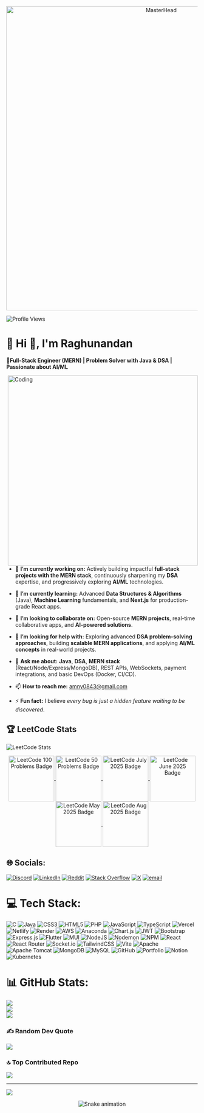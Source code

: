 <p align="center">
  <a href="https://github.com/Raghunandan0">
    <img src="https://user-images.githubusercontent.com/74038190/225813708-98b745f2-7d22-48cf-9150-083f1b00d6c9.gif" 
         alt="MasterHead" 
         width="800"/>
  </a>
</p> 
<!--[![MasterHead](https://firebasestorage.googleapis.com/v0/b/flexi-coding.appspot.com/o/dempgi7-520f8d5f-63d4-4453-8822-dbc149ae27f8.gif?alt=media&token=91c0c7b2-93c3-4029-b011-1a8703c5730d)](https://rishavchanda.io) -->


![Profile Views](https://komarev.com/ghpvc/?username=raghunandan0&label=Profile%20Views&color=0e75b6&style=flat)

# 💫 Hi 👋, I'm Raghunandan

**🚀Full-Stack Engineer (MERN) | Problem Solver with Java & DSA | Passionate about AI/ML**

<img align="right" alt="Coding" width="500" src="https://user-images.githubusercontent.com/63050133/156676671-d5b2e362-97d4-4404-9447-dd71ddfea82f.gif">


<!--📩 **Let’s connect!** Reach me at **amny0843@gmail.com**
 for collaborations, projects, or exciting opportunities. -->
 


- 🔭 **I’m currently working on:** Actively building impactful **full-stack projects with the MERN stack**, continuously sharpening my **DSA** expertise, and progressively exploring **AI/ML** technologies.

- 🌱 **I’m currently learning:** Advanced **Data Structures & Algorithms** (Java), **Machine Learning** fundamentals, and **Next.js** for production-grade React apps.

- 👯 **I’m looking to collaborate on:** Open-source **MERN projects**, real-time collaborative apps, and **AI-powered solutions**.  
- 🤔 **I’m looking for help with:** Exploring advanced **DSA problem-solving approaches**, building **scalable MERN applications**, and applying **AI/ML concepts** in real-world projects.
   
- 💬 **Ask me about:** **Java**, **DSA**, **MERN stack** (React/Node/Express/MongoDB), REST APIs, WebSockets, payment integrations, and basic DevOps (Docker, CI/CD).
  
- 📫 **How to reach me:** amny0843@gmail.com

- ⚡ **Fun fact:** I believe *every bug is just a hidden feature waiting to be discovered*.


## 🏆 LeetCode Stats
![LeetCode Stats](https://leetcard.jacoblin.cool/raghunandan01?theme=dark&extension=contest)
<div align="center"> 
<!--   <h2 align="center"> 🏆Leetcode Info</h2>   -->
  <p align="center">
    <a href="https://leetcode.com/u/Raghunandan01/" target="_blank">
      <img align="center" src="https://assets.leetcode.com/static_assets/others/25100.gif" alt="LeetCode 100 Problems Badge" height="120" width="120" />
    </a> 
    <a href="https://leetcode.com/u/Raghunandan01/" target="_blank">
      <img align="center" src="https://assets.leetcode.com/static_assets/others/2550.gif" alt="LeetCode 50 Problems Badge" height="120" width="120" />
    </a> 
    <a href="https://leetcode.com/u/Raghunandan01/" target="_blank">
      <img align="center" src="https://assets.leetcode.com/static_assets/marketing/202507.gif" alt="LeetCode July 2025 Badge" height="120" width="120" />
    </a> 
    <a href="https://leetcode.com/u/Raghunandan01/" target="_blank">
      <img align="center" src="https://assets.leetcode.com/static_assets/marketing/202506.gif" alt="LeetCode June 2025 Badge" height="120" width="120" />
    </a>
    <a href="https://leetcode.com/u/Raghunandan01/" target="_blank">
      <img align="center" src="https://assets.leetcode.com/static_assets/marketing/202505.gif" alt="LeetCode May 2025 Badge" height="120" width="120" /> 
    </a> 
   <a href="https://leetcode.com/u/Raghunandan01/" target="_blank">
      <img align="center" src="https://assets.leetcode.com/static_assets/marketing/202508.gif" alt="LeetCode Aug 2025 Badge" height="120" width="120" />
    </a>
  </p>
</div>



<!-- ## 🏆 LeetCode Info -->
<!--
<div align="center"> 
<!--   <h2 align="center"> 🏆Leetcode Info</h2>   -->
 <!-- <p align="center">
    <a href="https://leetcode.com/u/Raghunandan01/" target="_blank">
      <img align="center" src="https://assets.leetcode.com/static_assets/others/25100.gif" alt="LeetCode 100 Problems Badge" height="120" width="120" />
    </a> 
    <a href="https://leetcode.com/u/Raghunandan01/" target="_blank">
      <img align="center" src="https://assets.leetcode.com/static_assets/others/2550.gif" alt="LeetCode 50 Problems Badge" height="120" width="120" />
    </a> 
    <a href="https://leetcode.com/u/Raghunandan01/" target="_blank">
      <img align="center" src="https://assets.leetcode.com/static_assets/marketing/202507.gif" alt="LeetCode July 2025 Badge" height="120" width="120" />
    </a> 
    <a href="https://leetcode.com/u/Raghunandan01/" target="_blank">
      <img align="center" src="https://assets.leetcode.com/static_assets/marketing/202506.gif" alt="LeetCode June 2025 Badge" height="120" width="120" />
    </a>
    <a href="https://leetcode.com/u/Raghunandan01/" target="_blank">
      <img align="center" src="https://assets.leetcode.com/static_assets/marketing/202505.gif" alt="LeetCode May 2025 Badge" height="120" width="120" /> 
    </a> 
   <a href="https://leetcode.com/u/Raghunandan01/" target="_blank">
      <img align="center" src="https://assets.leetcode.com/static_assets/marketing/202508.gif" alt="LeetCode Aug 2025 Badge" height="120" width="120" />
    </a>
  </p>
</div> -->



## 🌐 Socials:
[![Discord](https://img.shields.io/badge/Discord-%237289DA.svg?logo=discord&logoColor=white)](https://discord.gg/bWtFAvyb3W)
 [![LinkedIn](https://img.shields.io/badge/LinkedIn-%230077B5.svg?logo=linkedin&logoColor=white)](https://linkedin.com/in/raghunandan0) [![Reddit](https://img.shields.io/badge/Reddit-%23FF4500.svg?logo=Reddit&logoColor=white)](https://reddit.com/user/u/theamny012) [![Stack Overflow](https://img.shields.io/badge/-Stackoverflow-FE7A16?logo=stack-overflow&logoColor=white)](https://stackoverflow.com/users/31354535) [![X](https://img.shields.io/badge/X-black.svg?logo=X&logoColor=white)](https://x.com/@callmeamn) [![email](https://img.shields.io/badge/Email-D14836?logo=gmail&logoColor=white)](mailto:amny0843@gmail.com) 


# 💻 Tech Stack:
![C](https://img.shields.io/badge/c-%2300599C.svg?style=for-the-badge&logo=c&logoColor=white) ![Java](https://img.shields.io/badge/java-%23ED8B00.svg?style=for-the-badge&logo=openjdk&logoColor=white) ![CSS3](https://img.shields.io/badge/css3-%231572B6.svg?style=for-the-badge&logo=css3&logoColor=white) ![HTML5](https://img.shields.io/badge/html5-%23E34F26.svg?style=for-the-badge&logo=html5&logoColor=white) ![PHP](https://img.shields.io/badge/php-%23777BB4.svg?style=for-the-badge&logo=php&logoColor=white) ![JavaScript](https://img.shields.io/badge/javascript-%23323330.svg?style=for-the-badge&logo=javascript&logoColor=%23F7DF1E) ![TypeScript](https://img.shields.io/badge/typescript-%23007ACC.svg?style=for-the-badge&logo=typescript&logoColor=white) ![Vercel](https://img.shields.io/badge/vercel-%23000000.svg?style=for-the-badge&logo=vercel&logoColor=white) ![Netlify](https://img.shields.io/badge/netlify-%23000000.svg?style=for-the-badge&logo=netlify&logoColor=#00C7B7) ![Render](https://img.shields.io/badge/Render-%46E3B7.svg?style=for-the-badge&logo=render&logoColor=white) ![AWS](https://img.shields.io/badge/AWS-%23FF9900.svg?style=for-the-badge&logo=amazon-aws&logoColor=white) ![Anaconda](https://img.shields.io/badge/Anaconda-%2344A833.svg?style=for-the-badge&logo=anaconda&logoColor=white) ![Chart.js](https://img.shields.io/badge/chart.js-F5788D.svg?style=for-the-badge&logo=chart.js&logoColor=white) ![JWT](https://img.shields.io/badge/JWT-black?style=for-the-badge&logo=JSON%20web%20tokens) ![Bootstrap](https://img.shields.io/badge/bootstrap-%238511FA.svg?style=for-the-badge&logo=bootstrap&logoColor=white) ![Express.js](https://img.shields.io/badge/express.js-%23404d59.svg?style=for-the-badge&logo=express&logoColor=%2361DAFB) ![Flutter](https://img.shields.io/badge/Flutter-%2302569B.svg?style=for-the-badge&logo=Flutter&logoColor=white) ![MUI](https://img.shields.io/badge/MUI-%230081CB.svg?style=for-the-badge&logo=mui&logoColor=white) ![NodeJS](https://img.shields.io/badge/node.js-6DA55F?style=for-the-badge&logo=node.js&logoColor=white) ![Nodemon](https://img.shields.io/badge/NODEMON-%23323330.svg?style=for-the-badge&logo=nodemon&logoColor=%BBDEAD) ![NPM](https://img.shields.io/badge/NPM-%23CB3837.svg?style=for-the-badge&logo=npm&logoColor=white) ![React](https://img.shields.io/badge/react-%2320232a.svg?style=for-the-badge&logo=react&logoColor=%2361DAFB) ![React Router](https://img.shields.io/badge/React_Router-CA4245?style=for-the-badge&logo=react-router&logoColor=white) ![Socket.io](https://img.shields.io/badge/Socket.io-black?style=for-the-badge&logo=socket.io&badgeColor=010101) ![TailwindCSS](https://img.shields.io/badge/tailwindcss-%2338B2AC.svg?style=for-the-badge&logo=tailwind-css&logoColor=white) ![Vite](https://img.shields.io/badge/vite-%23646CFF.svg?style=for-the-badge&logo=vite&logoColor=white) ![Apache](https://img.shields.io/badge/apache-%23D42029.svg?style=for-the-badge&logo=apache&logoColor=white) ![Apache Tomcat](https://img.shields.io/badge/apache%20tomcat-%23F8DC75.svg?style=for-the-badge&logo=apache-tomcat&logoColor=black) ![MongoDB](https://img.shields.io/badge/MongoDB-%234ea94b.svg?style=for-the-badge&logo=mongodb&logoColor=white) ![MySQL](https://img.shields.io/badge/mysql-4479A1.svg?style=for-the-badge&logo=mysql&logoColor=white) ![GitHub](https://img.shields.io/badge/github-%23121011.svg?style=for-the-badge&logo=github&logoColor=white) ![Portfolio](https://img.shields.io/badge/Portfolio-%23000000.svg?style=for-the-badge&logo=firefox&logoColor=#FF7139) ![Notion](https://img.shields.io/badge/Notion-%23000000.svg?style=for-the-badge&logo=notion&logoColor=white) ![Kubernetes](https://img.shields.io/badge/kubernetes-%23326ce5.svg?style=for-the-badge&logo=kubernetes&logoColor=white)
# 📊 GitHub Stats:
![](https://github-readme-stats.vercel.app/api?username=Raghunandan0&theme=dark&hide_border=false&include_all_commits=true&count_private=false)<br/>
![](https://nirzak-streak-stats.vercel.app/?user=Raghunandan0&theme=dark&hide_border=false)<br/>
![](https://github-readme-stats.vercel.app/api/top-langs/?username=Raghunandan0&theme=dark&hide_border=false&include_all_commits=true&count_private=false&layout=compact)

<!--## 🏆 GitHub Trophies
![](https://github-profile-trophy.vercel.app/?username=Raghunandan0&theme=radical&no-frame=false&no-bg=true&margin-w=4) -->

### ✍️ Random Dev Quote
![](https://quotes-github-readme.vercel.app/api?type=horizontal&theme=radical)

### 🔝 Top Contributed Repo
![](https://github-contributor-stats.vercel.app/api?username=Raghunandan0&limit=5&theme=dark&combine_all_yearly_contributions=true)

---
[![](https://visitcount.itsvg.in/api?id=Raghunandan0&icon=0&color=0)](https://visitcount.itsvg.in)



<!-- Snake Game Repo View -->

<div align="center">
  <img src="https://profile-readme-generator.com/assets/snake.svg" alt="Snake animation" />
</div>


<!-- Proudly created with GPRM ( https://gprm.itsvg.in ) -->
